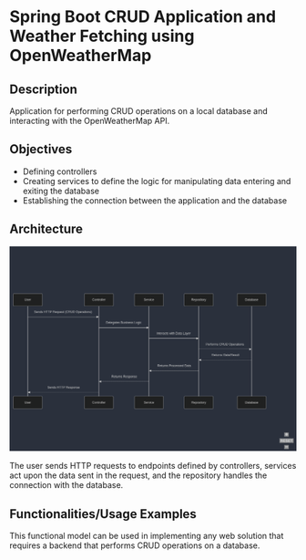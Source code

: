 # Spring Boot CRUD Application and Weather Fetching using OpenWeatherMap

## Description
Application for performing CRUD operations on a local database and interacting with the OpenWeatherMap API.

## Objectives

* Defining controllers
* Creating services to define the logic for manipulating data entering and exiting the database
* Establishing the connection between the application and the database

## Architecture

![Alt text](mermaid-diagram-2025-01-19-111412.png)

The user sends HTTP requests to endpoints defined by controllers, services act upon the data sent in the request, and the repository handles the connection with the database.

## Functionalities/Usage Examples
This functional model can be used in implementing any web solution that requires a backend that performs CRUD operations on a database.
